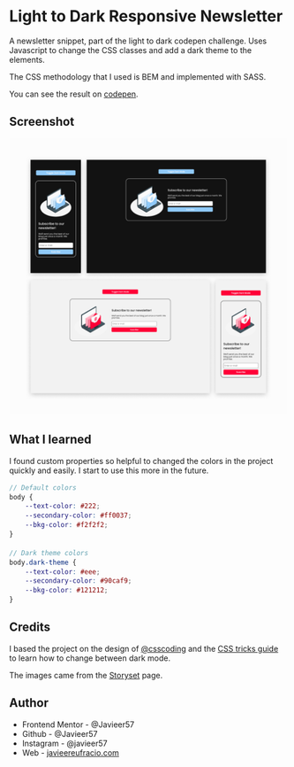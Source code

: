 # Light to Dark Responsive Newsletter

A newsletter snippet, part of the light to dark codepen challenge. Uses Javascript to change the CSS classes and add a dark theme to the elements.

The CSS methodology that I used is BEM and implemented with SASS.

You can see the result on [codepen](https://codepen.io/Javieer57/pen/GREmKrm).

## Screenshot

![Light to Dark Responsive Newsletter](thumb.png)

## What I learned

I found custom properties so helpful to changed the colors in the project quickly and easily. I start to use this more in the future.

```scss
// Default colors
body {
	--text-color: #222;
	--secondary-color: #ff0037;
	--bkg-color: #f2f2f2;
}

// Dark theme colors
body.dark-theme {
	--text-color: #eee;
	--secondary-color: #90caf9;
	--bkg-color: #121212;
}
```

## Credits

I based the project on the design of [@csscoding](https://www.instagram.com/csscoding_/) and the [CSS tricks guide](https://css-tricks.com/a-complete-guide-to-dark-mode-on-the-web/) to learn how to change between dark mode.

The images came from the [Storyset](https://storyset.com/internet) page.

## Author

-   Frontend Mentor - @Javieer57
-   Github - @Javieer57
-   Instagram - @javieer57
-   Web - [javieereufracio.com](https://www.javieereufracio.com/)
